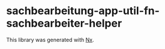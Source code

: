 # sachbearbeitung-app-util-fn-sachbearbeiter-helper

This library was generated with [Nx](https://nx.dev).
